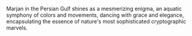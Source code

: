 Marjan in the Persian Gulf shines as a mesmerizing enigma, an aquatic symphony of colors and movements, dancing with grace and elegance, encapsulating the essence of nature's most sophisticated cryptographic marvels.
